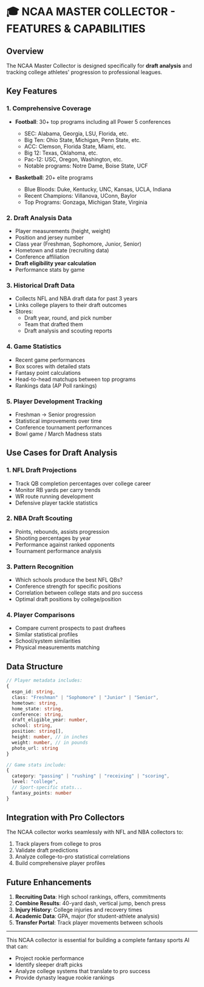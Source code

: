 # 🎓 NCAA MASTER COLLECTOR - FEATURES & CAPABILITIES

## Overview
The NCAA Master Collector is designed specifically for **draft analysis** and tracking college athletes' progression to professional leagues.

## Key Features

### 1. **Comprehensive Coverage**
- **Football**: 30+ top programs including all Power 5 conferences
  - SEC: Alabama, Georgia, LSU, Florida, etc.
  - Big Ten: Ohio State, Michigan, Penn State, etc.
  - ACC: Clemson, Florida State, Miami, etc.
  - Big 12: Texas, Oklahoma, etc.
  - Pac-12: USC, Oregon, Washington, etc.
  - Notable programs: Notre Dame, Boise State, UCF

- **Basketball**: 20+ elite programs
  - Blue Bloods: Duke, Kentucky, UNC, Kansas, UCLA, Indiana
  - Recent Champions: Villanova, UConn, Baylor
  - Top Programs: Gonzaga, Michigan State, Virginia

### 2. **Draft Analysis Data**
- Player measurements (height, weight)
- Position and jersey number
- Class year (Freshman, Sophomore, Junior, Senior)
- Hometown and state (recruiting data)
- Conference affiliation
- **Draft eligibility year calculation**
- Performance stats by game

### 3. **Historical Draft Data**
- Collects NFL and NBA draft data for past 3 years
- Links college players to their draft outcomes
- Stores:
  - Draft year, round, and pick number
  - Team that drafted them
  - Draft analysis and scouting reports

### 4. **Game Statistics**
- Recent game performances
- Box scores with detailed stats
- Fantasy point calculations
- Head-to-head matchups between top programs
- Rankings data (AP Poll rankings)

### 5. **Player Development Tracking**
- Freshman → Senior progression
- Statistical improvements over time
- Conference tournament performances
- Bowl game / March Madness stats

## Use Cases for Draft Analysis

### 1. **NFL Draft Projections**
- Track QB completion percentages over college career
- Monitor RB yards per carry trends
- WR route running development
- Defensive player tackle statistics

### 2. **NBA Draft Scouting**
- Points, rebounds, assists progression
- Shooting percentages by year
- Performance against ranked opponents
- Tournament performance analysis

### 3. **Pattern Recognition**
- Which schools produce the best NFL QBs?
- Conference strength for specific positions
- Correlation between college stats and pro success
- Optimal draft positions by college/position

### 4. **Player Comparisons**
- Compare current prospects to past draftees
- Similar statistical profiles
- School/system similarities
- Physical measurements matching

## Data Structure

```typescript
// Player metadata includes:
{
  espn_id: string,
  class: "Freshman" | "Sophomore" | "Junior" | "Senior",
  hometown: string,
  home_state: string,
  conference: string,
  draft_eligible_year: number,
  school: string,
  position: string[],
  height: number, // in inches
  weight: number, // in pounds
  photo_url: string
}

// Game stats include:
{
  category: "passing" | "rushing" | "receiving" | "scoring",
  level: "college",
  // Sport-specific stats...
  fantasy_points: number
}
```

## Integration with Pro Collectors

The NCAA collector works seamlessly with NFL and NBA collectors to:
1. Track players from college to pros
2. Validate draft predictions
3. Analyze college-to-pro statistical correlations
4. Build comprehensive player profiles

## Future Enhancements

1. **Recruiting Data**: High school rankings, offers, commitments
2. **Combine Results**: 40-yard dash, vertical jump, bench press
3. **Injury History**: College injuries and recovery times
4. **Academic Data**: GPA, major (for student-athlete analysis)
5. **Transfer Portal**: Track player movements between schools

---

This NCAA collector is essential for building a complete fantasy sports AI that can:
- Project rookie performance
- Identify sleeper draft picks
- Analyze college systems that translate to pro success
- Provide dynasty league rookie rankings
